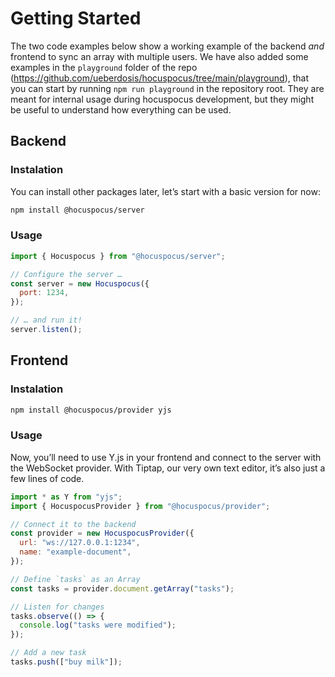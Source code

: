 # Getting Started

The two code examples below show a working example of the backend _and_ frontend to sync an array
with multiple users. We have also added some examples in the `playground` folder of the
repo (https://github.com/ueberdosis/hocuspocus/tree/main/playground), that you can start by
running `npm run playground` in the repository root. They are meant for internal usage during hocuspocus
development, but they might be useful to understand how everything can be used.

## Backend

### Instalation

You can install other packages later, let’s start with a basic version for now:

```bash
npm install @hocuspocus/server
```

### Usage

```js
import { Hocuspocus } from "@hocuspocus/server";

// Configure the server …
const server = new Hocuspocus({
  port: 1234,
});

// … and run it!
server.listen();
```

## Frontend

### Instalation

```bash
npm install @hocuspocus/provider yjs
```

### Usage

Now, you’ll need to use Y.js in your frontend and connect to the server with the WebSocket provider. With Tiptap, our very own text editor, it’s also just a few lines of code.

```js
import * as Y from "yjs";
import { HocuspocusProvider } from "@hocuspocus/provider";

// Connect it to the backend
const provider = new HocuspocusProvider({
  url: "ws://127.0.0.1:1234",
  name: "example-document",
});

// Define `tasks` as an Array
const tasks = provider.document.getArray("tasks");

// Listen for changes
tasks.observe(() => {
  console.log("tasks were modified");
});

// Add a new task
tasks.push(["buy milk"]);
```
